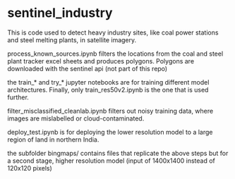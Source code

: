 # sentinel_industry




This is code used to detect heavy industry sites, like coal power stations and steel melting plants, in satellite imagery. 

process_known_sources.ipynb filters the locations from the coal and steel plant tracker excel sheets and produces polygons.
Polygons are downloaded with the sentinel api (not part of this repo)

the train_* and try_* jupyter notebooks are for training different model architectures. Finally, only train_res50v2.ipynb is the one that is used further. 

filter_misclassified_cleanlab.ipynb filters out noisy training data, where images are mislabelled or cloud-contaminated. 

deploy_test.ipynb is for deploying the lower resolution model to a large region of land in northern India. 

the subfolder bingmaps/ contains files that replicate the above steps but for a second stage, higher resolution model (input of 1400x1400 instead of 120x120 pixels) 

